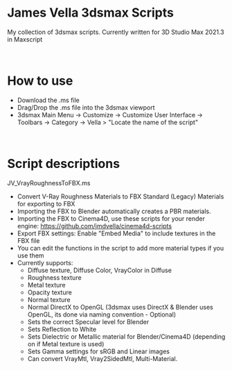 # James Vella 3dsmax Scripts
My collection of 3dsmax scripts. Currently written for 3D Studio Max 2021.3 in Maxscript

<br />

# How to use
- Download the .ms file
- Drag/Drop the .ms file into the 3dsmax viewport
- 3dsmax Main Menu -> Customize -> Customize User Interface -> Toolbars -> Category -> Vella > "Locate the name of the script"

<br />

# Script descriptions
JV_VrayRoughnessToFBX.ms
- Convert V-Ray Roughness Materials to FBX Standard (Legacy) Materials for exporting to FBX
- Importing the FBX to Blender automatically creates a PBR materials.
- Importing the FBX to Cinema4D, use these scripts for your render engine: https://github.com/jmdvella/cinema4d-scripts
- Export FBX settings: Enable "Embed Media" to include textures in the FBX file
- You can edit the functions in the script to add more material types if you use them
- Currently supports:
  - Diffuse texture, Diffuse Color, VrayColor in Diffuse
  - Roughness texture
  - Metal texture
  - Opacity texture
  - Normal texture
  - Normal DirectX to OpenGL (3dsmax uses DirectX & Blender uses OpenGL, its done via naming convention - Optional)
  - Sets the correct Specular level for Blender
  - Sets Reflection to White
  - Sets Dielectric or Metallic material for Blender/Cinema4D (depending on if Metal texture is used)
  - Sets Gamma settings for sRGB and Linear images
  - Can convert VrayMtl, Vray2SidedMtl, Multi-Material. 

